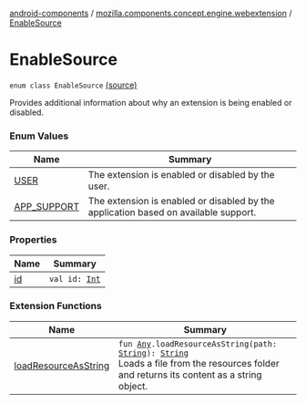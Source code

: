[android-components](../../index.md) / [mozilla.components.concept.engine.webextension](../index.md) / [EnableSource](./index.md)

# EnableSource

`enum class EnableSource` [(source)](https://github.com/mozilla-mobile/android-components/blob/master/components/concept/engine/src/main/java/mozilla/components/concept/engine/webextension/WebExtension.kt#L326)

Provides additional information about why an extension is being enabled or disabled.

### Enum Values

| Name | Summary |
|---|---|
| [USER](-u-s-e-r.md) | The extension is enabled or disabled by the user. |
| [APP_SUPPORT](-a-p-p_-s-u-p-p-o-r-t.md) | The extension is enabled or disabled by the application based on available support. |

### Properties

| Name | Summary |
|---|---|
| [id](id.md) | `val id: `[`Int`](https://kotlinlang.org/api/latest/jvm/stdlib/kotlin/-int/index.html) |

### Extension Functions

| Name | Summary |
|---|---|
| [loadResourceAsString](../../mozilla.components.support.test.file/kotlin.-any/load-resource-as-string.md) | `fun `[`Any`](https://kotlinlang.org/api/latest/jvm/stdlib/kotlin/-any/index.html)`.loadResourceAsString(path: `[`String`](https://kotlinlang.org/api/latest/jvm/stdlib/kotlin/-string/index.html)`): `[`String`](https://kotlinlang.org/api/latest/jvm/stdlib/kotlin/-string/index.html)<br>Loads a file from the resources folder and returns its content as a string object. |
